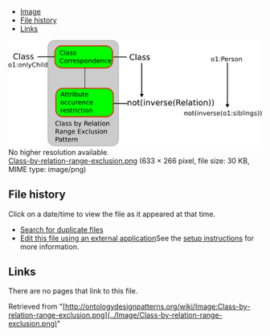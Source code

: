 * [Image](../Image/Class-by-relation-range-exclusion.png#file)
* [File history](../Image/Class-by-relation-range-exclusion.png#filehistory)
* [Links](../Image/Class-by-relation-range-exclusion.png#filelinks)

[![Image:Class-by-relation-range-exclusion.png](../images/5/56/Class-by-relation-range-exclusion.png)](../images/5/56/Class-by-relation-range-exclusion.png)  
No higher resolution available.  
[Class-by-relation-range-exclusion.png](../images/5/56/Class-by-relation-range-exclusion.png)‎ (633 × 266 pixel, file size: 30 KB, MIME type: image/png)

## File history

Click on a date/time to view the file as it appeared at that time.



  
* [Search for duplicate files](http://ontologydesignpatterns.org/wiki/Special:FileDuplicateSearch/Class-by-relation-range-exclusion.png "Special:FileDuplicateSearch/Class-by-relation-range-exclusion.png")
* [Edit this file using an external application](http://ontologydesignpatterns.org/wiki/index.php?title=Image:Class-by-relation-range-exclusion.png&action=edit&externaledit=true&mode=file "Image:Class-by-relation-range-exclusion.png")See the [setup instructions](http://www.mediawiki.org/wiki/Manual:External_editors "http://www.mediawiki.org/wiki/Manual:External_editors") for more information.

## Links



There are no pages that link to this file.




Retrieved from "[http://ontologydesignpatterns.org/wiki/Image:Class-by-relation-range-exclusion.png](../Image/Class-by-relation-range-exclusion.png)"